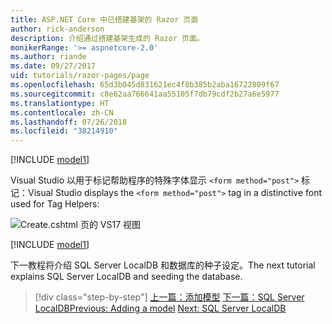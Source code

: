 ```yaml
---
title: ASP.NET Core 中已搭建基架的 Razor 页面
author: rick-anderson
description: 介绍通过搭建基架生成的 Razor 页面。
monikerRange: '>= aspnetcore-2.0'
ms.author: riande
ms.date: 09/27/2017
uid: tutorials/razor-pages/page
ms.openlocfilehash: 65d3b045d831621ec4f8b385b2aba16722809f67
ms.sourcegitcommit: c8e62aa766641aa55105f7db79cdf2b27a6e5977
ms.translationtype: HT
ms.contentlocale: zh-CN
ms.lasthandoff: 07/26/2018
ms.locfileid: "38214910"
---
```

[!INCLUDE [model1](../../includes/RP/page1.md)]

<span data-ttu-id="3fc01-103">Visual Studio 以用于标记帮助程序的特殊字体显示 `<form method="post">` 标记：</span><span class="sxs-lookup"><span data-stu-id="3fc01-103">Visual Studio displays the `<form method="post">` tag in a distinctive font used for Tag Helpers:</span></span> 

![Create.cshtml 页的 VS17 视图](page/_static/th.png)

[!INCLUDE [model1](../../includes/RP/page2.md)]

<span data-ttu-id="3fc01-105">下一教程将介绍 SQL Server LocalDB 和数据库的种子设定。</span><span class="sxs-lookup"><span data-stu-id="3fc01-105">The next tutorial explains SQL Server LocalDB and seeding the database.</span></span>

> [!div class="step-by-step"]
> <span data-ttu-id="3fc01-106">[上一篇：添加模型](xref:tutorials/razor-pages/model)
> [下一篇：SQL Server LocalDB](xref:tutorials/razor-pages/sql)</span><span class="sxs-lookup"><span data-stu-id="3fc01-106">[Previous: Adding a model](xref:tutorials/razor-pages/model)
[Next: SQL Server LocalDB](xref:tutorials/razor-pages/sql)</span></span>
